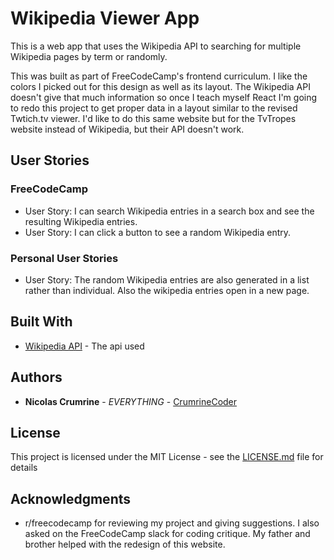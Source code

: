 # Wikipedia Viewer App

This is a web app that uses the Wikipedia API to searching for multiple Wikipedia pages by term or randomly.

This was built as part of FreeCodeCamp's frontend curriculum. I like the colors I picked out for this design as well as its layout. The Wikipedia API doesn't give that much information so once I teach myself React I'm going to redo this project to get proper data in a layout similar to the revised Twtich.tv viewer. I'd like to do this same website but for the TvTropes website instead of Wikipedia, but their API doesn't work.

## User Stories

### FreeCodeCamp

* User Story: I can search Wikipedia entries in a search box and see the resulting Wikipedia entries.
* User Story: I can click a button to see a random Wikipedia entry.

### Personal User Stories

* User Story: The random Wikipedia entries are also generated in a list rather than individual. Also the wikipedia entries open in a new page. 

## Built With

* [Wikipedia API](https://www.mediawiki.org/wiki/API:Main_page) - The api used

## Authors

* **Nicolas Crumrine** - *EVERYTHING* - [CrumrineCoder](https://github.com/CrumrineCoder)

## License

This project is licensed under the MIT License - see the [LICENSE.md](LICENSE.md) file for details

## Acknowledgments

* r/freecodecamp for reviewing my project and giving suggestions. I also asked on the FreeCodeCamp slack for coding critique. My father and brother helped with the redesign of this website.
